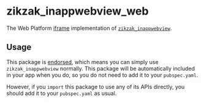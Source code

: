 # zikzak\_inappwebview\_web

The Web Platform [iframe](https://developer.mozilla.org/en-US/docs/Web/HTML/Element/iframe)
implementation of [`zikzak_inappwebview`](https://pub.dev/packages/zikzak_inappwebview).

## Usage

This package is [endorsed](https://flutter.dev/docs/development/packages-and-plugins/developing-packages#endorsed-federated-plugin),
which means you can simply use `zikzak_inappwebview`
normally. This package will be automatically included in your app when you do,
so you do not need to add it to your `pubspec.yaml`.

However, if you `import` this package to use any of its APIs directly, you
should add it to your `pubspec.yaml` as usual.
